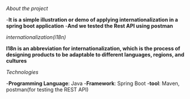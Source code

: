 *About the project*

-**It is a simple illustration or demo of applying internationalization in a spring boot application**
-**And we tested the Rest API using postman**

*internationalization(i18n)*

**I18n is an abbreviation for internationalization, which is the process of designing products to be adaptable to different languages, regions, and cultures**


*Technologies*


-**Programming Language**: Java
-**Framework**: Spring Boot
-**tool**: Maven, postman(for testing the REST API)

